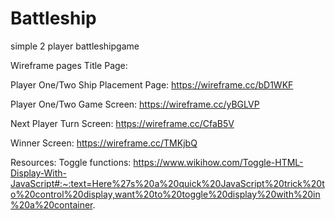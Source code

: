 # Battleship
simple 2 player battleshipgame

Wireframe pages
Title Page:

Player One/Two Ship Placement Page:
https://wireframe.cc/bD1WKF

Player One/Two Game Screen:
https://wireframe.cc/yBGLVP

Next Player Turn Screen:
https://wireframe.cc/CfaB5V

Winner Screen:
https://wireframe.cc/TMKjbQ




Resources:
Toggle functions:
https://www.wikihow.com/Toggle-HTML-Display-With-JavaScript#:~:text=Here%27s%20a%20quick%20JavaScript%20trick%20to%20control%20display,want%20to%20toggle%20display%20with%20in%20a%20container.


